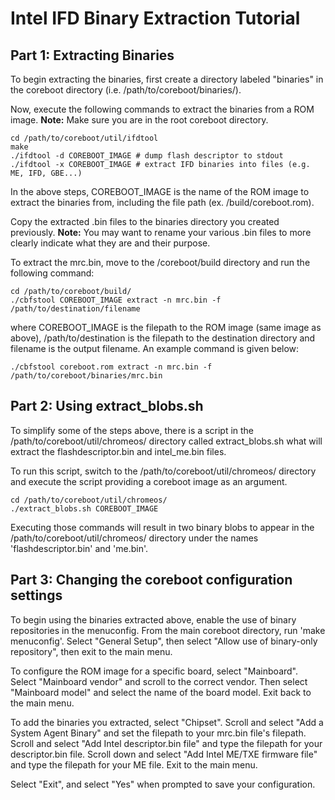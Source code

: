 # Intel IFD Binary Extraction Tutorial

## Part 1: Extracting Binaries

To begin extracting the binaries, first create a directory labeled "binaries"
in the coreboot directory (i.e. /path/to/coreboot/binaries/).

Now, execute the following commands to extract the binaries from a ROM image.
**Note:** Make sure you are in the root coreboot directory.

    cd /path/to/coreboot/util/ifdtool
    make
    ./ifdtool -d COREBOOT_IMAGE # dump flash descriptor to stdout
    ./ifdtool -x COREBOOT_IMAGE # extract IFD binaries into files (e.g. ME, IFD, GBE...)

In the above steps, COREBOOT_IMAGE is the name of the ROM image to extract the
binaries from, including the file path (ex. /build/coreboot.rom).

Copy the extracted .bin files to the binaries directory you created previously.
**Note:** You may want to rename your various .bin files to more clearly
indicate what they are and their purpose.

To extract the mrc.bin, move to the /coreboot/build directory and run the
following command:

    cd /path/to/coreboot/build/
    ./cbfstool COREBOOT_IMAGE extract -n mrc.bin -f /path/to/destination/filename

where COREBOOT_IMAGE is the filepath to the ROM image (same image as above),
/path/to/destination is the filepath to the destination directory and filename
is the output filename. An example command is given below:

    ./cbfstool coreboot.rom extract -n mrc.bin -f /path/to/coreboot/binaries/mrc.bin

## Part 2: Using extract_blobs.sh

To simplify some of the steps above, there is a script in the
/path/to/coreboot/util/chromeos/ directory called extract_blobs.sh what will
extract the flashdescriptor.bin and intel_me.bin files.

To run this script, switch to the /path/to/coreboot/util/chromeos/ directory
and execute the script providing a coreboot image as an argument.

    cd /path/to/coreboot/util/chromeos/
    ./extract_blobs.sh COREBOOT_IMAGE

Executing those commands will result in two binary blobs to appear in the
/path/to/coreboot/util/chromeos/ directory under the names
'flashdescriptor.bin' and 'me.bin'.

## Part 3: Changing the coreboot configuration settings

To begin using the binaries extracted above, enable the use of binary
repositories in the menuconfig. From the main coreboot directory, run
'make menuconfig'. Select "General Setup", then select "Allow use of
binary-only repository", then exit to the main menu.

To configure the ROM image for a specific board, select "Mainboard". Select
"Mainboard vendor" and scroll to the correct vendor. Then select "Mainboard
model" and select the name of the board model. Exit back to the main menu.

To add the binaries you extracted, select "Chipset". Scroll and select "Add a
System Agent Binary" and set the filepath to your mrc.bin file's filepath.
Scroll and select "Add Intel descriptor.bin file" and type the filepath for
your descriptor.bin file. Scroll down and select "Add Intel ME/TXE firmware
file" and type the filepath for your ME file. Exit to the main menu.

Select "Exit", and select "Yes" when prompted to save your configuration.